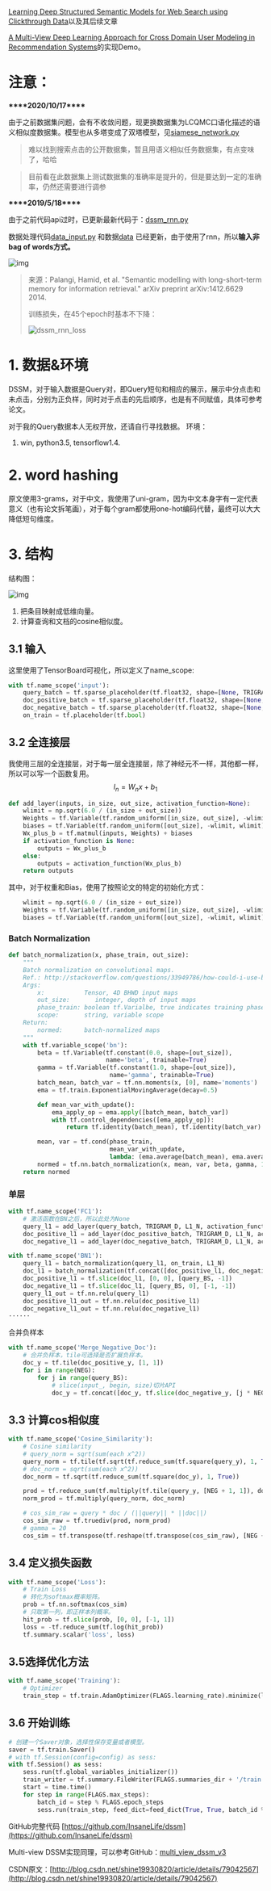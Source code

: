 [Learning Deep Structured Semantic Models for Web Search using Clickthrough Data](https://www.microsoft.com/en-us/research/publication/learning-deep-structured-semantic-models-for-web-search-using-clickthrough-data/)以及其后续文章

[A Multi-View Deep Learning Approach for Cross Domain User Modeling in Recommendation Systems](http://blog.csdn.net/shine19930820/article/details/78810984)的实现Demo。


# 注意：
**\*\*\*\*2020/10/17\*\*\*\***

由于之前数据集问题，会有不收敛问题，现更换数据集为LCQMC口语化描述的语义相似度数据集。模型也从多塔变成了双塔模型，见[siamese_network.py](https://github.com/InsaneLife/dssm/blob/master/siamese_network.py)

> 难以找到搜索点击的公开数据集，暂且用语义相似任务数据集，有点变味了，哈哈

> 目前看在此数据集上测试数据集的准确率是提升的，但是要达到一定的准确率，仍然还需要进行调参

**\*\*\*\*2019/5/18\*\*\*\***

由于之前代码api过时，已更新最新代码于：[dssm_rnn.py](https://github.com/InsaneLife/dssm/blob/master/dssm_rnn.py) 

数据处理代码[data_input.py](https://github.com/InsaneLife/dssm/blob/master/data_input.py) 和数据[data](https://github.com/InsaneLife/dssm/tree/master/data) 已经更新，由于使用了rnn，所以**输入非bag of words方式。**

![img](https://ask.qcloudimg.com/http-save/yehe-1881084/7ficv1hhqf.png?imageView2/2/w/1620) 

> 来源：Palangi, Hamid, et al. "Semantic modelling with long-short-term memory for information retrieval." arXiv preprint arXiv:1412.6629 2014. 
>
> 训练损失，在45个epoch时基本不下降：
>
> ![dssm_rnn_loss](https://raw.githubusercontent.com/InsaneLife/dssm/master/assets/dssm_rnn_loss.png)

# 1. 数据&环境

DSSM，对于输入数据是Query对，即Query短句和相应的展示，展示中分点击和未点击，分别为正负样，同时对于点击的先后顺序，也是有不同赋值，具体可参考论文。

对于我的Query数据本人无权开放，还请自行寻找数据。
环境：
1. win, python3.5, tensorflow1.4.
# 2. word hashing

原文使用3-grams，对于中文，我使用了uni-gram，因为中文本身字有一定代表意义（也有论文拆笔画），对于每个gram都使用one-hot编码代替，最终可以大大降低短句维度。

# 3. 结构

结构图：

![img](https://raw.githubusercontent.com/InsaneLife/MyPicture/master/dssm2.png)

1. 把条目映射成低维向量。
2. 计算查询和文档的cosine相似度。

## 3.1 输入

这里使用了TensorBoard可视化，所以定义了name_scope:

```python
with tf.name_scope('input'):
    query_batch = tf.sparse_placeholder(tf.float32, shape=[None, TRIGRAM_D], name='QueryBatch')
    doc_positive_batch = tf.sparse_placeholder(tf.float32, shape=[None, TRIGRAM_D], name='DocBatch')
    doc_negative_batch = tf.sparse_placeholder(tf.float32, shape=[None, TRIGRAM_D], name='DocBatch')
    on_train = tf.placeholder(tf.bool)
```

## 3.2 全连接层

我使用三层的全连接层，对于每一层全连接层，除了神经元不一样，其他都一样，所以可以写一个函数复用。
$$
l_n = W_n x + b_1
$$

```python
def add_layer(inputs, in_size, out_size, activation_function=None):
    wlimit = np.sqrt(6.0 / (in_size + out_size))
    Weights = tf.Variable(tf.random_uniform([in_size, out_size], -wlimit, wlimit))
    biases = tf.Variable(tf.random_uniform([out_size], -wlimit, wlimit))
    Wx_plus_b = tf.matmul(inputs, Weights) + biases
    if activation_function is None:
        outputs = Wx_plus_b
    else:
        outputs = activation_function(Wx_plus_b)
    return outputs
```

其中，对于权重和Bias，使用了按照论文的特定的初始化方式：

```python
	wlimit = np.sqrt(6.0 / (in_size + out_size))
    Weights = tf.Variable(tf.random_uniform([in_size, out_size], -wlimit, wlimit))
    biases = tf.Variable(tf.random_uniform([out_size], -wlimit, wlimit))
```

### Batch Normalization

```python
def batch_normalization(x, phase_train, out_size):
    """
    Batch normalization on convolutional maps.
    Ref.: http://stackoverflow.com/questions/33949786/how-could-i-use-batch-normalization-in-tensorflow
    Args:
        x:           Tensor, 4D BHWD input maps
        out_size:       integer, depth of input maps
        phase_train: boolean tf.Varialbe, true indicates training phase
        scope:       string, variable scope
    Return:
        normed:      batch-normalized maps
    """
    with tf.variable_scope('bn'):
        beta = tf.Variable(tf.constant(0.0, shape=[out_size]),
                           name='beta', trainable=True)
        gamma = tf.Variable(tf.constant(1.0, shape=[out_size]),
                            name='gamma', trainable=True)
        batch_mean, batch_var = tf.nn.moments(x, [0], name='moments')
        ema = tf.train.ExponentialMovingAverage(decay=0.5)

        def mean_var_with_update():
            ema_apply_op = ema.apply([batch_mean, batch_var])
            with tf.control_dependencies([ema_apply_op]):
                return tf.identity(batch_mean), tf.identity(batch_var)

        mean, var = tf.cond(phase_train,
                            mean_var_with_update,
                            lambda: (ema.average(batch_mean), ema.average(batch_var)))
        normed = tf.nn.batch_normalization(x, mean, var, beta, gamma, 1e-3)
    return normed
```

### 单层

```python
with tf.name_scope('FC1'):
    # 激活函数在BN之后，所以此处为None
    query_l1 = add_layer(query_batch, TRIGRAM_D, L1_N, activation_function=None)
    doc_positive_l1 = add_layer(doc_positive_batch, TRIGRAM_D, L1_N, activation_function=None)
    doc_negative_l1 = add_layer(doc_negative_batch, TRIGRAM_D, L1_N, activation_function=None)

with tf.name_scope('BN1'):
    query_l1 = batch_normalization(query_l1, on_train, L1_N)
    doc_l1 = batch_normalization(tf.concat([doc_positive_l1, doc_negative_l1], axis=0), on_train, L1_N)
    doc_positive_l1 = tf.slice(doc_l1, [0, 0], [query_BS, -1])
    doc_negative_l1 = tf.slice(doc_l1, [query_BS, 0], [-1, -1])
    query_l1_out = tf.nn.relu(query_l1)
    doc_positive_l1_out = tf.nn.relu(doc_positive_l1)
    doc_negative_l1_out = tf.nn.relu(doc_negative_l1)
······
```

合并负样本

```python
with tf.name_scope('Merge_Negative_Doc'):
    # 合并负样本，tile可选择是否扩展负样本。
    doc_y = tf.tile(doc_positive_y, [1, 1])
    for i in range(NEG):
        for j in range(query_BS):
            # slice(input_, begin, size)切片API
            doc_y = tf.concat([doc_y, tf.slice(doc_negative_y, [j * NEG + i, 0], [1, -1])], 0)
```

## 3.3 计算cos相似度

```python
with tf.name_scope('Cosine_Similarity'):
    # Cosine similarity
    # query_norm = sqrt(sum(each x^2))
    query_norm = tf.tile(tf.sqrt(tf.reduce_sum(tf.square(query_y), 1, True)), [NEG + 1, 1])
    # doc_norm = sqrt(sum(each x^2))
    doc_norm = tf.sqrt(tf.reduce_sum(tf.square(doc_y), 1, True))

    prod = tf.reduce_sum(tf.multiply(tf.tile(query_y, [NEG + 1, 1]), doc_y), 1, True)
    norm_prod = tf.multiply(query_norm, doc_norm)

    # cos_sim_raw = query * doc / (||query|| * ||doc||)
    cos_sim_raw = tf.truediv(prod, norm_prod)
    # gamma = 20
    cos_sim = tf.transpose(tf.reshape(tf.transpose(cos_sim_raw), [NEG + 1, query_BS])) * 20
```

## 3.4 定义损失函数

```python
with tf.name_scope('Loss'):
    # Train Loss
    # 转化为softmax概率矩阵。
    prob = tf.nn.softmax(cos_sim)
    # 只取第一列，即正样本列概率。
    hit_prob = tf.slice(prob, [0, 0], [-1, 1])
    loss = -tf.reduce_sum(tf.log(hit_prob))
    tf.summary.scalar('loss', loss)
```

## 3.5选择优化方法

```python
with tf.name_scope('Training'):
    # Optimizer
    train_step = tf.train.AdamOptimizer(FLAGS.learning_rate).minimize(loss)
```

 ## 3.6 开始训练

```python
# 创建一个Saver对象，选择性保存变量或者模型。
saver = tf.train.Saver()
# with tf.Session(config=config) as sess:
with tf.Session() as sess:
    sess.run(tf.global_variables_initializer())
    train_writer = tf.summary.FileWriter(FLAGS.summaries_dir + '/train', sess.graph)
    start = time.time()
    for step in range(FLAGS.max_steps):
        batch_id = step % FLAGS.epoch_steps
        sess.run(train_step, feed_dict=feed_dict(True, True, batch_id % FLAGS.pack_size, 0.5))
```

GitHub完整代码 [https://github.com/InsaneLife/dssm](https://github.com/InsaneLife/dssm)

Multi-view DSSM实现同理，可以参考GitHub：[multi_view_dssm_v3](https://github.com/InsaneLife/dssm/blob/master/multi_view_dssm_v3.py)



CSDN原文：[http://blog.csdn.net/shine19930820/article/details/79042567](http://blog.csdn.net/shine19930820/article/details/79042567)



